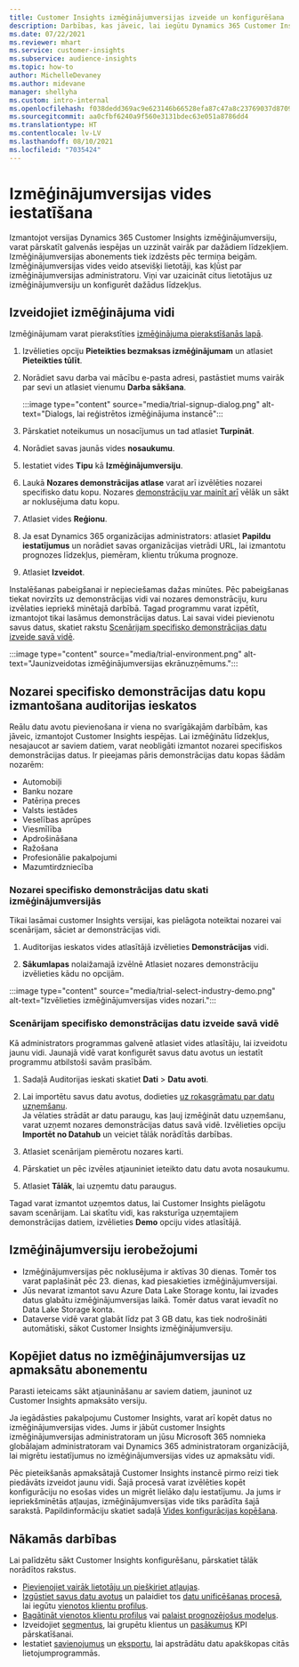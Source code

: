 ```yaml
---
title: Customer Insights izmēģinājumversijas izveide un konfigurēšana
description: Darbības, kas jāveic, lai iegūtu Dynamics 365 Customer Insights izmēģinājumversijas abonementu un to konfigurētu.
ms.date: 07/22/2021
ms.reviewer: mhart
ms.service: customer-insights
ms.subservice: audience-insights
ms.topic: how-to
author: MichelleDevaney
ms.author: midevane
manager: shellyha
ms.custom: intro-internal
ms.openlocfilehash: f038dedd369ac9e623146b66528efa87c47a8c23769037d8709fa9b804a0b723
ms.sourcegitcommit: aa0cfbf6240a9f560e3131bdec63e051a8786dd4
ms.translationtype: HT
ms.contentlocale: lv-LV
ms.lasthandoff: 08/10/2021
ms.locfileid: "7035424"
---
```

# <a name="set-up-a-trial-environment"></a>Izmēģinājumversijas vides iestatīšana 

Izmantojot versijas Dynamics 365 Customer Insights izmēģinājumversiju, varat pārskatīt galvenās iespējas un uzzināt vairāk par dažādiem līdzekļiem. Izmēģinājumversijas abonements tiek izdzēsts pēc termiņa beigām. Izmēģinājumversijas vides veido atsevišķi lietotāji, kas kļūst par izmēģinājumversijas administratoru. Viņi var uzaicināt citus lietotājus uz izmēģinājumversiju un konfigurēt dažādus līdzekļus.

## <a name="create-a-trial-environment"></a>Izveidojiet izmēģinājuma vidi

Izmēģinājumam varat pierakstīties [izmēģinājuma pierakstīšanās lapā](https://dynamics.microsoft.com/get-started/free-trial/?appname=customerinsights). 

1. Izvēlieties opciju **Pieteikties bezmaksas izmēģinājumam** un atlasiet **Pieteikties tūlīt**.

1. Norādiet savu darba vai mācību e-pasta adresi, pastāstiet mums vairāk par sevi un atlasiet vienumu **Darba sākšana**.

   :::image type="content" source="media/trial-signup-dialog.png" alt-text="Dialogs, lai reģistrētos izmēģinājuma instancē":::

1. Pārskatiet noteikumus un nosacījumus un tad atlasiet **Turpināt**.

1. Norādiet savas jaunās vides **nosaukumu**. 

1. Iestatiet vides **Tipu** kā **Izmēģinājumversiju**.

1. Laukā **Nozares demonstrācijas atlase** varat arī izvēlēties nozarei specifisko datu kopu. Nozares [demonstrāciju var mainīt arī](#use-industry-specific-demo-data-sets-in-audience-insights) vēlāk un sākt ar noklusējuma datu kopu.

1. Atlasiet vides **Reģionu**.

1. Ja esat Dynamics 365 organizācijas administrators: atlasiet **Papildu iestatījumus** un norādiet savas organizācijas vietrādi URL, lai izmantotu prognozes līdzekļus, piemēram, klientu trūkuma prognoze. 

1. Atlasiet **Izveidot**. 

Instalēšanas pabeigšanai ir nepieciešamas dažas minūtes. Pēc pabeigšanas tiekat novirzīts uz demonstrācijas vidi vai nozares demonstrāciju, kuru izvēlaties iepriekš minētajā darbībā. Tagad programmu varat izpētīt, izmantojot tikai lasāmus demonstrācijas datus. Lai savai videi pievienotu savus datus, skatiet rakstu [Scenārijam specifisko demonstrācijas datu izveide savā vidē](#create-scenario-specific-demo-data-in-your-own-environment).

:::image type="content" source="media/trial-environment.png" alt-text="Jaunizveidotas izmēģinājumversijas ekrānuzņēmums.":::

## <a name="use-industry-specific-demo-data-sets-in-audience-insights"></a>Nozarei specifisko demonstrācijas datu kopu izmantošana auditorijas ieskatos

Reālu datu avotu pievienošana ir viena no svarīgākajām darbībām, kas jāveic, izmantojot Customer Insights iespējas. Lai izmēģinātu līdzekļus, nesajaucot ar saviem datiem, varat neobligāti izmantot nozarei specifiskos demonstrācijas datus. Ir pieejamas pāris demonstrācijas datu kopas šādām nozarēm: 

-   Automobiļi
-   Banku nozare
-   Patēriņa preces
-   Valsts iestādes
-   Veselības aprūpes
-   Viesmīlība
-   Apdrošināšana
-   Ražošana
-   Profesionālie pakalpojumi
-   Mazumtirdzniecība

### <a name="see-industry-specific-demo-data-in-trials"></a>Nozarei specifisko demonstrācijas datu skati izmēģinājumversijās

Tikai lasāmai customer Insights versijai, kas pielāgota noteiktai nozarei vai scenārijam, sāciet ar demonstrācijas vidi. 
 
1.  Auditorijas ieskatos vides atlasītājā izvēlieties **Demonstrācijas** vidi.

2.  **Sākumlapas** nolaižamajā izvēlnē Atlasiet nozares demonstrāciju izvēlieties kādu no opcijām.

:::image type="content" source="media/trial-select-industry-demo.png" alt-text="Izvēlieties izmēģinājumversijas vides nozari.":::

### <a name="create-scenario-specific-demo-data-in-your-own-environment"></a>Scenārijam specifisko demonstrācijas datu izveide savā vidē

Kā administrators programmas galvenē atlasiet vides atlasītāju, lai izveidotu jaunu vidi. Jaunajā vidē varat konfigurēt savus datu avotus un iestatīt programmu atbilstoši savām prasībām. 

1.  Sadaļā Auditorijas ieskati skatiet **Dati** > **Datu avoti**.

2.  Lai importētu savus datu avotus, dodieties [uz rokasgrāmatu par datu uzņemšanu](data-sources.md).     
   Ja vēlaties strādāt ar datu paraugu, kas ļauj izmēģināt datu uzņemšanu, varat uzņemt nozares demonstrācijas datus savā vidē. Izvēlieties opciju **Importēt no Datahub** un veiciet tālāk norādītās darbības.

3.  Atlasiet scenārijam piemērotu nozares karti. 

4.  Pārskatiet un pēc izvēles atjauniniet ieteikto datu datu avota nosaukumu. 

5.  Atlasiet **Tālāk**, lai uzņemtu datu paraugus. 

Tagad varat izmantot uzņemtos datus, lai Customer Insights pielāgotu savam scenārijam. Lai skatītu vidi, kas raksturīga uzņemtajiem demonstrācijas datiem, izvēlieties **<Industry> Demo** opciju vides atlasītājā.

## <a name="limitations-in-trials"></a>Izmēģinājumversiju ierobežojumi

- Izmēģinājumversijas pēc noklusējuma ir aktīvas 30 dienas. Tomēr tos varat paplašināt pēc 23. dienas, kad piesakieties izmēģinājumversijai.
- Jūs nevarat izmantot savu Azure Data Lake Storage kontu, lai izvades datus glabātu izmēģinājumversijas laikā. Tomēr datus varat ievadīt no Data Lake Storage konta.
- Dataverse vidē varat glabāt līdz pat 3 GB datu, kas tiek nodrošināti automātiski, sākot Customer Insights izmēģinājumversiju.

## <a name="copy-data-from-a-trial-to-a-paid-subscription"></a>Kopējiet datus no izmēģinājumversijas uz apmaksātu abonementu

Parasti ieteicams sākt atjaunināšanu ar saviem datiem, jauninot uz Customer Insights apmaksāto versiju. 

Ja iegādāsties pakalpojumu Customer Insights, varat arī kopēt datus no izmēģinājumversijas vides. Jums ir jābūt customer Insights izmēģinājumversijas administratoram un jūsu Microsoft 365 nomnieka globālajam administratoram vai Dynamics 365 administratoram organizācijā, lai migrētu iestatījumus no izmēģinājumversijas vides uz apmaksātu vidi. 

Pēc pieteikšanās apmaksātajā Customer Insights instancē pirmo reizi tiek piedāvāts izveidot jaunu vidi. Šajā procesā varat izvēlēties kopēt konfigurāciju no esošas vides un migrēt lielāko daļu iestatījumu. Ja jums ir iepriekšminētās atļaujas, izmēģinājumversijas vide tiks parādīta šajā sarakstā. Papildinformāciju skatiet sadaļā [Vides konfigurācijas kopēšana](manage-environments.md#copy-the-environment-configuration).

## <a name="next-steps"></a>Nākamās darbības

Lai palīdzētu sākt Customer Insights konfigurēšanu, pārskatiet tālāk norādītos rakstus. 

- [Pievienojiet vairāk lietotāju un piešķiriet atļaujas](permissions.md).
- [Izgūstiet savus datu avotus](data-sources.md) un palaidiet tos [datu unificēšanas procesā](data-unification.md), lai iegūtu [vienotos klientu profilus](customer-profiles.md).
- [Bagātināt vienotos klientu profilus](enrichment-hub.md) vai [palaist prognozējošus modeļus](predictions-overview.md).
- Izveidojiet [segmentus](segments.md), lai grupētu klientus un [pasākumus](measures.md) KPI pārskatīšanai.
- Iestatiet [savienojumus](connections.md) un [eksportu](export-destinations.md), lai apstrādātu datu apakškopas citās lietojumprogrammās.